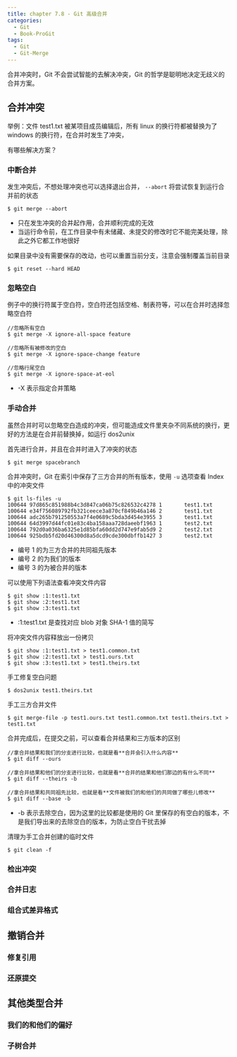 ```yaml
---
title: chapter 7.8 - Git 高级合并
categories:
  - Git
  - Book-ProGit
tags:
  - Git
  - Git-Merge
---
```


合并冲突时，Git 不会尝试智能的去解决冲突，Git 的哲学是聪明地决定无歧义的合并方案。 

<!--more-->

## 合并冲突

举例：文件 test1.txt 被某项目成员编辑后，所有 linux 的换行符都被替换为了 windows 的换行符，在合并时发生了冲突，

有哪些解决方案？

### 中断合并

发生冲突后，不想处理冲突也可以选择退出合并， `--abort` 将尝试恢复到运行合并前的状态
```
$ git merge --abort
```
* 只在发生冲突的合并起作用，合并顺利完成的无效
* 当运行命令前，在工作目录中有未储藏、未提交的修改时它不能完美处理，除此之外它都工作地很好


如果目录中没有需要保存的改动，也可以重置当前分支，注意会强制覆盖当前目录
```
$ git reset --hard HEAD
```

### 忽略空白

例子中的换行符属于空白符，空白符还包括空格、制表符等，可以在合并时选择忽略空白符

```
//忽略所有空白
$ git merge -X ignore-all-space feature

//忽略所有被修改的空白
$ git merge -X ignore-space-change feature

//忽略行尾空白
$ git merge -X ignore-space-at-eol
```
* -X 表示指定合并策略

### 手动合并

虽然合并时可以忽略空白造成的冲突，但可能造成文件里夹杂不同系统的换行，更好的方法是在合并前替换掉，如运行 dos2unix

首先进行合并，并且在合并时进入了冲突的状态
```
$ git merge spacebranch
```

合并冲突时，Git 在索引中保存了三方合并的所有版本，使用 `-u` 选项查看 Index 中的冲突文件
```
$ git ls-files -u
100644 97d865c851988b4c3d847ca06b75c826532c4278 1       test1.txt
100644 e34f756089792fb321ceece3a870cf849b46a146 2       test1.txt
100644 adc265b791250553a7f4e0689c5bda3d454e3955 3       test1.txt
100644 64d3997d44fc01e83c4ba158aaa728daeebf1963 1       test2.txt
100644 792d0a036ba6325e1d85bfa60dd2d747e9fab5d9 2       test2.txt
100644 925bdb5fd20d46300d8a5dcd9cde300dbffb1427 3       test2.txt
```
* 编号 1 的为三方合并的共同祖先版本
* 编号 2 的为我们的版本
* 编号 3 的为被合并的版本

可以使用下列语法查看冲突文件内容
```
$ git show :1:test1.txt
$ git show :2:test1.txt
$ git show :3:test1.txt
```
* :1:test1.txt 是查找对应 blob 对象 SHA-1 值的简写

将冲突文件内容释放出一份拷贝
```
$ git show :1:test1.txt > test1.common.txt
$ git show :2:test1.txt > test1.ours.txt
$ git show :3:test1.txt > test1.theirs.txt
```

手工修复空白问题
```
$ dos2unix test1.theirs.txt
```

手工三方合并文件
```
$ git merge-file -p test1.ours.txt test1.common.txt test1.theirs.txt > test1.txt
```

合并完成后，在提交之前，可以查看合并结果和三方版本的区别
```
//拿合并结果和我们的分支进行比较，也就是看**合并会引入什么内容**
$ git diff --ours

//拿合并结果和他们的分支进行比较，也就是看**合并的结果和他们那边的有什么不同**
$ git diff --theirs -b

//拿合并结果和共同祖先比较，也就是看**文件被我们的和他们的共同做了哪些儿修改**
$ git diff --base -b
```
* -b 表示去除空白，因为这里的比较都是使用的 Git 里保存的有空白的版本，不是我们导出来的去除空白的版本，为防止空白干扰去掉

清理为手工合并创建的临时文件
```
$ git clean -f
```

### 检出冲突

### 合并日志

### 组合式差异格式


## 撤销合并

### 修复引用

### 还原提交


## 其他类型合并

### 我们的和他们的偏好

### 子树合并





